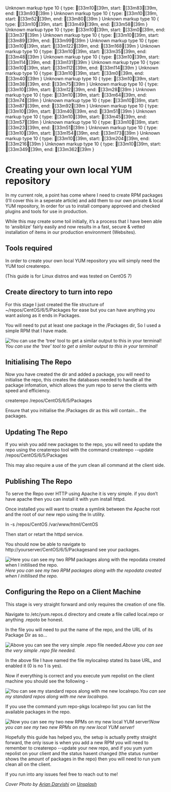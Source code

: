 Unknown markup type 10 { type: [33m10[39m, start: [33m83[39m, end: [33m93[39m }
Unknown markup type 10 { type: [33m10[39m, start: [33m52[39m, end: [33m80[39m }
Unknown markup type 10 { type: [33m10[39m, start: [33m49[39m, end: [33m58[39m }
Unknown markup type 10 { type: [33m10[39m, start: [33m0[39m, end: [33m37[39m }
Unknown markup type 10 { type: [33m10[39m, start: [33m89[39m, end: [33m99[39m }
Unknown markup type 10 { type: [33m10[39m, start: [33m122[39m, end: [33m168[39m }
Unknown markup type 10 { type: [33m10[39m, start: [33m35[39m, end: [33m48[39m }
Unknown markup type 10 { type: [33m10[39m, start: [33m114[39m, end: [33m131[39m }
Unknown markup type 10 { type: [33m10[39m, start: [33m112[39m, end: [33m114[39m }
Unknown markup type 10 { type: [33m10[39m, start: [33m0[39m, end: [33m40[39m }
Unknown markup type 10 { type: [33m10[39m, start: [33m38[39m, end: [33m75[39m }
Unknown markup type 10 { type: [33m10[39m, start: [33m12[39m, end: [33m28[39m }
Unknown markup type 10 { type: [33m10[39m, start: [33m64[39m, end: [33m74[39m }
Unknown markup type 10 { type: [33m10[39m, start: [33m87[39m, end: [33m92[39m }
Unknown markup type 10 { type: [33m10[39m, start: [33m40[39m, end: [33m51[39m }
Unknown markup type 10 { type: [33m10[39m, start: [33m45[39m, end: [33m57[39m }
Unknown markup type 10 { type: [33m10[39m, start: [33m23[39m, end: [33m51[39m }
Unknown markup type 10 { type: [33m10[39m, start: [33m154[39m, end: [33m173[39m }
Unknown markup type 10 { type: [33m10[39m, start: [33m204[39m, end: [33m216[39m }
Unknown markup type 10 { type: [33m10[39m, start: [33m349[39m, end: [33m362[39m }

# Creating your own local YUM repository



In my current role, a point has come where I need to create RPM packages (I’ll cover this in a seperate article) and add them to our own private & local YUM repository, In order for us to install company approved and checked plugins and tools for use in production.

While this may create some toil initially, it’s a process that I have been able to ‘ansiblize’ fairly easily and now results in a fast, secure & vetted installation of items in our production environment (Websites).

## Tools required

In order to create your own local YUM repository you will simply need the YUM tool createrepo.

(This guide is for Linux distros and was tested on CentOS 7)

## Create directory to turn into repo

For this stage I just created the file structure of ~/repos/CentOS/6/5/Packages for ease but you can have anything you want aslong as it ends in Packages.

You will need to put at least one package in the /Packages dir, So I used a simple RPM that I have made.

![You can use the ‘tree’ tool to get a similar output to this in your terminal!](https://cdn-images-1.medium.com/max/4088/1*7FXsNTlYtT_35pLC_O5v7w.png)*You can use the ‘tree’ tool to get a similar output to this in your terminal!*

## Initialising The Repo

Now you have created the dir and added a package, you will need to initialise the repo, this creates the databases needed to handle all the package infomation, which allows the yum repo to serve the clients with speed and efficiency.

createrepo /repos/CentOS/6/5/Packages

Ensure that you initialise the /Packages dir as this will contain… the packages.

## Updating The Repo

If you wish you add new packages to the repo, you will need to update the repo using the createrepo tool with the command createrepo --update /repos/CentOS/6/5/Packages

This may also require a use of the yum clean all command at the client side.

## Publishing The Repo

To serve the Repo over HTTP using Apache it is very simple.
if you don’t have apache then you can install it with yum install httpd.

Once installed you will want to create a symlink between the Apache root and the root of our new repo using the ln utility.

ln -s /repos/CentOS /var/www/html/CentOS

Then start or retart the httpd service.

You should now be able to navigate to http://yourserver/CentOS/6/5/Packagesand see your packages.

![Here you can see my two RPM packages along with the repodata created when I initilised the repo.](https://cdn-images-1.medium.com/max/2000/1*pLfG89x19y5D-If-SdsgZQ.png)*Here you can see my two RPM packages along with the repodata created when I initilised the repo.*

## Configuring the Repo on a Client Machine

This stage is very straight forward and only requires the creation of one file.

Navigate to /etc/yum.repos.d directory and create a file called local.repo or anything .repoto be honest.

In the file you will need to put the name of the repo, and the URL of its Package Dir as so…

![Above you can see the very simple .repo file needed.](https://cdn-images-1.medium.com/max/4092/1*TqUYZZsrhdQzuifap-QAqw.png)*Above you can see the very simple .repo file needed.*

In the above file I have named the file mylocalrep stated its base URL, and enabled it (0 is no 1 is yes).

Now if everything is correct and you execute yum repolist on the client machine you should see the following -

![You can see my standard repos along with me new localrepo.](https://cdn-images-1.medium.com/max/4088/1*jc9FxAz3Rq6Pey26tPLpNA.png)*You can see my standard repos along with me new localrepo.*

If you use the command yum repo-pkgs localrepo list you can list the available packages in the repo.

![Now you can see my two new RPMs on my new local YUM server!](https://cdn-images-1.medium.com/max/4096/1*J5GDy1xXOnR1QbPuj_n33g.png)*Now you can see my two new RPMs on my new local YUM server!*

Hopefully this guide has helped you, the setup is actually pretty straight forward, the only issue is when you add a new RPM you will need to remember to createrepo --update your new repo, and if you yum yum repolist on your client and the status hasent changed (the status number shows the amount of packages in the repo) then you will need to run yum clean all on the client.

If you run into any issues feel free to reach out to me!

*Cover Photo by [Arian Darvishi](https://unsplash.com/@arianismmm?utm_source=unsplash&utm_medium=referral&utm_content=creditCopyText) on [Unsplash](https://unsplash.com/s/photos/developer?utm_source=unsplash&utm_medium=referral&utm_content=creditCopyText)*
